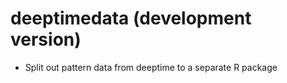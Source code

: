 # deeptimedata (development version)

* Split out pattern data from deeptime to a separate R package
